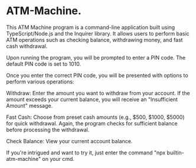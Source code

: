 # ATM-Machine. 

This ATM Machine program is a command-line application built using TypeScript/Node.js and the Inquirer library. It allows users to perform basic ATM operations such as checking balance, withdrawing money, and fast cash withdrawal.

Upon running the program, you will be prompted to enter a PIN code. The default PIN code is set to 1010.

Once you enter the correct PIN code, you will be presented with options to perform various operations:

Withdraw: Enter the amount you want to withdraw from your account. If the amount exceeds your current balance, you will receive an "Insufficient Amount" message.

Fast Cash: Choose from preset cash amounts (e.g., $500, $1000, $5000) for quick withdrawal. Again, the program checks for sufficient balance before processing the withdrawal.

Check Balance: View your current account balance.

If you're intrigued and want to try it, just enter the command "npx builtin-atm-machine" on your cmd. 

